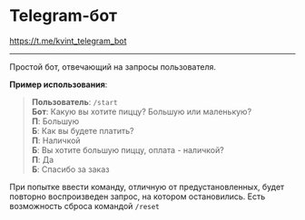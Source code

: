 # Telegram-бот
https://t.me/kvint_telegram_bot
____
Простой бот, отвечающий на запросы пользователя.

 **Пример использования**:  
> **Пользователь**: `/start `  
**Бот**: Какую вы хотите пиццу? Большую или маленькую?  
**П**: Большую  
**Б**: Как вы будете платить?  
**П**: Наличкой  
**Б**: Вы хотите большую пиццу, оплата - наличкой?  
**П**: Да  
**Б**: Спасибо за заказ  

При попытке ввести команду, отличную от предустановленных, будет повторно воспроизведен запрос, на котором остановились.
Есть возможность сброса командой `/reset`
